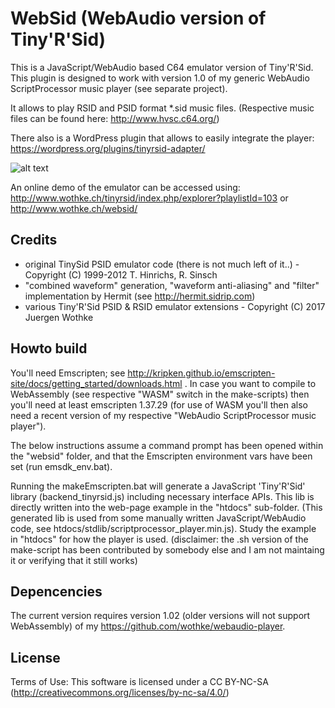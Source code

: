 # WebSid (WebAudio version of Tiny'R'Sid)

This is a JavaScript/WebAudio based C64 emulator version of Tiny'R'Sid. This plugin is designed to work with version 1.0 of my 
generic WebAudio ScriptProcessor music player (see separate project). 

It allows to play RSID and PSID format *.sid music files. (Respective music files can be found here: http://www.hvsc.c64.org/)

There also is a WordPress plugin that allows to easily integrate the player: https://wordpress.org/plugins/tinyrsid-adapter/

![alt text](https://github.com/wothke/websid/raw/master/tinyrsid.jpg "Tiny'R'Sid HVSC Explorer")

An online demo of the emulator can be accessed using: http://www.wothke.ch/tinyrsid/index.php/explorer?playlistId=103 or http://www.wothke.ch/websid/


## Credits

* original TinySid PSID emulator code (there is not much left of it..) - Copyright (C) 1999-2012 T. Hinrichs, R. Sinsch
* "combined waveform" generation, "waveform anti-aliasing" and "filter" implementation by Hermit (see http://hermit.sidrip.com)
* various Tiny'R'Sid PSID & RSID emulator extensions - Copyright (C) 2017 Juergen Wothke 


## Howto build

You'll need Emscripten; see http://kripken.github.io/emscripten-site/docs/getting_started/downloads.html . In case you want to 
compile to WebAssembly (see respective "WASM" switch in the make-scripts) then you'll need at least emscripten 1.37.29 (for
use of WASM you'll then also need a recent version of my respective "WebAudio ScriptProcessor music player").

The below instructions assume a command prompt has been opened within the "websid" folder, and that the Emscripten environment 
vars have been set (run emsdk_env.bat).

Running the makeEmscripten.bat will generate a JavaScript 'Tiny'R'Sid' library (backend_tinyrsid.js) including 
necessary interface APIs. This lib is directly written into the web-page example in the "htdocs" sub-folder. (This 
generated lib is used from some manually written JavaScript/WebAudio code, see htdocs/stdlib/scriptprocessor_player.min.js). 
Study the example in "htdocs" for how the player is used. (disclaimer: the .sh version of the make-script has been contributed
by somebody else and I am not maintaing it or verifying that it still works)

## Depencencies

The current version requires version 1.02 (older versions will not
support WebAssembly) of my https://github.com/wothke/webaudio-player.

## License
Terms of Use: This software is licensed under a CC BY-NC-SA (http://creativecommons.org/licenses/by-nc-sa/4.0/)
	